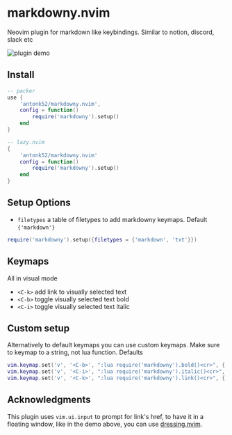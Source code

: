 # markdowny.nvim

Neovim plugin for markdown like keybindings. Similar to notion, discord, slack etc

![plugin demo](https://user-images.githubusercontent.com/5817809/211911652-fe0c1d26-1dd0-4832-b948-e685067bb78b.gif)

## Install

```lua
-- packer
use {
    'antonk52/markdowny.nvim',
    config = function()
        require('markdowny').setup()
    end
}
```

```lua
-- lazy.nvim
{
    'antonk52/markdowny.nvim'
    config = function()
        require('markdowny').setup()
    end
}
```

## Setup Options

- `filetypes` a table of filetypes to add markdowny keymaps. Default `{'markdown'}`

```lua
require('markdowny').setup({filetypes = {'markdown', 'txt'}})
```

## Keymaps

All in visual mode

- `<C-k>` add link to visually selected text
- `<C-b>` toggle visually selected text bold
- `<C-i>` toggle visually selected text italic

## Custom setup

Alternatively to default keymaps you can use custom keymaps. Make sure to keymap to a string, not lua function. Defaults

```lua
vim.keymap.set('v', '<C-b>', ":lua require('markdowny').bold()<cr>", { buffer = 0 })
vim.keymap.set('v', '<C-i>', ":lua require('markdowny').italic()<cr>", { buffer = 0 })
vim.keymap.set('v', '<C-k>', ":lua require('markdowny').link()<cr>", { buffer = 0 })
```

## Acknowledgments

This plugin uses `vim.ui.input` to prompt for link's href, to have it in a floating window, like in the demo above, you can use [dressing.nvim](https://github.com/stevearc/dressing.nvim).
